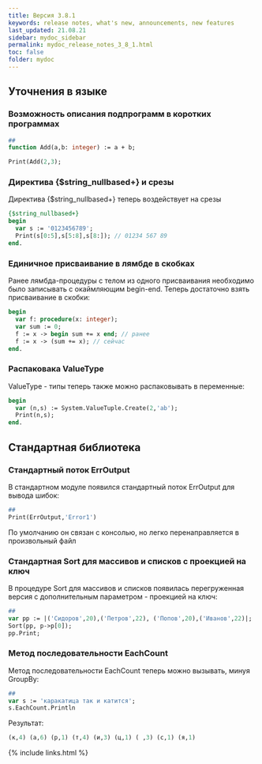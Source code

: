 ```yaml
---
title: Версия 3.8.1
keywords: release notes, what's new, announcements, new features
last_updated: 21.08.21
sidebar: mydoc_sidebar
permalink: mydoc_release_notes_3_8_1.html
toс: false
folder: mydoc
---
```


## Уточнения в языке

### Возможность описания подпрограмм в коротких программах 
```pascal
##
function Add(a,b: integer) := a + b;

Print(Add(2,3);
```

### Директива {$string_nullbased+} и срезы
Директива {$string_nullbased+} теперь воздействует на срезы
```pascal
{$string_nullbased+}
begin
  var s := '0123456789';
  Print(s[0:5],s[5:8],s[8:]); // 01234 567 89
end.
```
### Единичное присваивание в лямбде в скобках

Ранее лямбда-процедуры с телом из одного присваивания необходимо было записывать с окаймляющим begin-end. Теперь достаточно взять присваивание в скобки:

```pascal
begin
  var f: procedure(x: integer);
  var sum := 0;
  f := x -> begin sum += x end; // ранее
  f := x -> (sum += x); // сейчас
end.  
```

### Распаковака ValueType
ValueType - типы теперь также можно распаковывать в переменные:
```pascal
begin
  var (n,s) := System.ValueTuple.Create(2,'ab');
  Print(n,s);
end. 
```

## Стандартная библиотека

### Cтандартный поток ErrOutput
В стандартном модуле появился стандартный поток ErrOutput для вывода шибок:

```pascal
##
Print(ErrOutput,'Error1')
```

По умолчанию он связан с консолью, но легко перенаправляется в произвольный файл

### Cтандартная Sort для массивов и списков с проекцией на ключ

В процедуре Sort для массивов и списков появилась перегруженная версия с дополнительным параметром - проекцией на ключ:

```pascal
##
var pp := |('Сидоров',20),('Петров',22), ('Попов',20),('Иванов',22)|;
Sort(pp, p->p[0]);
pp.Print;
```

### Метод последовательности EachCount
Метод последовательности EachCount теперь можно вызывать, минуя GroupBy:
```pascal
##
var s := 'каракатица так и катится';
s.EachCount.Println
```
Результат:
```pascal
(к,4) (а,6) (р,1) (т,4) (и,3) (ц,1) ( ,3) (с,1) (я,1)
```






{% include links.html %}

